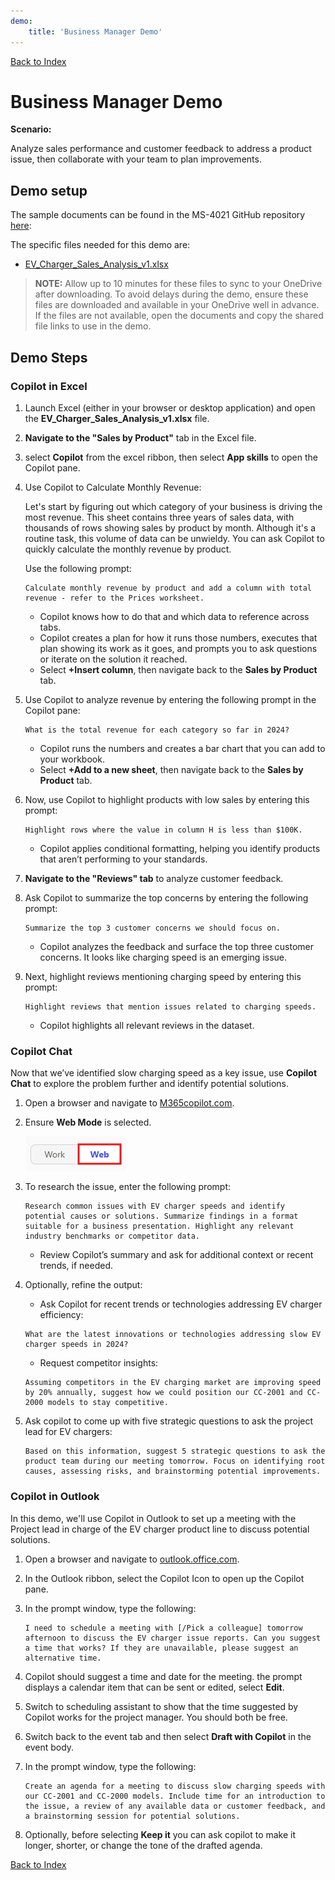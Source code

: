 ```yaml
---
demo:
    title: 'Business Manager Demo'
---
```


[Back to Index](https://microsoftlearning.github.io/MS-4021-Copilot-Immersion-Experience/)

# Business Manager Demo

**Scenario:**

Analyze sales performance and customer feedback to address a product issue, then collaborate with your team to plan improvements.

## Demo setup

The sample documents can be found in the MS-4021 GitHub repository [here](https://github.com/MicrosoftLearning/MS-4021-Copilot-Immersion-Experience/tree/master/ResourceFiles):

The specific files needed for this demo are:

- [EV_Charger_Sales_Analysis_v1.xlsx](https://github.com/MicrosoftLearning/MS-4021-Copilot-Immersion-Experience/raw/master/ResourceFiles/EV_Charger_Sales_Analysis_v1.xlsx)

> **NOTE:** Allow up to 10 minutes for these files to sync to your OneDrive after downloading. To avoid delays during the demo, ensure these files are downloaded and available in your OneDrive well in advance. If the files are not available, open the documents and copy the shared file links to use in the demo.

## Demo Steps

### Copilot in Excel

1. Launch Excel (either in your browser or desktop application) and open the **EV_Charger_Sales_Analysis_v1.xlsx** file.

1. **Navigate to the "Sales by Product"** tab in the Excel file.

1. select **Copilot** from the excel ribbon, then select **App skills** to open the Copilot pane.

1. Use Copilot to Calculate Monthly Revenue:  

   Let's start by figuring out which category of your business is driving the most revenue. This sheet contains three years of sales data, with thousands of rows showing sales by product by month. Although it's a routine task, this volume of data can be unwieldy. You can ask Copilot to quickly calculate the monthly revenue by product.

   Use the following prompt:

   ```text
   Calculate monthly revenue by product and add a column with total revenue - refer to the Prices worksheet.
   ```

    - Copilot knows how to do that and which data to reference across tabs.
    - Copilot creates a plan for how it runs those numbers, executes that plan showing its work as it goes, and prompts you to ask questions or iterate on the solution it reached.
    - Select **+Insert column**, then navigate back to the **Sales by Product** tab.

1. Use Copilot to analyze revenue by entering the following prompt in the Copilot pane:

    ```text
    What is the total revenue for each category so far in 2024?
    ```

    - Copilot runs the numbers and creates a bar chart that you can add to your workbook.
    - Select **+Add to a new sheet**, then navigate back to the **Sales by Product** tab.

1. Now, use Copilot to highlight products with low sales by entering this prompt:

    ```text
    Highlight rows where the value in column H is less than $100K.
    ```

    - Copilot applies conditional formatting, helping you identify products that aren’t performing to your standards.

1. **Navigate to the "Reviews" tab** to analyze customer feedback.

1. Ask Copilot to summarize the top concerns by entering the following prompt:

    ```text
    Summarize the top 3 customer concerns we should focus on.
    ```

    - Copilot analyzes the feedback and surface the top three customer concerns. It looks like charging speed is an emerging issue.

1. Next, highlight reviews mentioning charging speed by entering this prompt:

    ```text
    Highlight reviews that mention issues related to charging speeds.
    ```

    - Copilot highlights all relevant reviews in the dataset.

### Copilot Chat

Now that we’ve identified slow charging speed as a key issue, use **Copilot Chat** to explore the problem further and identify potential solutions.

1. Open a browser and navigate to [M365copilot.com](https://m365copilot.com/).  

1. Ensure **Web Mode** is selected.  

    ![screenshot showing web mode tab.](../Prompts/Media/web-mode.png)

1. To research the issue, enter the following prompt:
  
    ```text
    Research common issues with EV charger speeds and identify potential causes or solutions. Summarize findings in a format suitable for a business presentation. Highlight any relevant industry benchmarks or competitor data.
    ```

   - Review Copilot’s summary and ask for additional context or recent trends, if needed.  

1. Optionally, refine the output:
   - Ask Copilot for recent trends or technologies addressing EV charger efficiency:

    ```text
    What are the latest innovations or technologies addressing slow EV charger speeds in 2024?
    ```

   - Request competitor insights:

    ```text
    Assuming competitors in the EV charging market are improving speed by 20% annually, suggest how we could position our CC-2001 and CC-2000 models to stay competitive.
    ```

1. Ask copilot to come up with five strategic questions to ask the project lead for EV chargers:

    ```text
    Based on this information, suggest 5 strategic questions to ask the product team during our meeting tomorrow. Focus on identifying root causes, assessing risks, and brainstorming potential improvements.
    ```

### Copilot in Outlook

In this demo, we'll use Copilot in Outlook to set up a meeting with the Project lead in charge of the EV charger product line to discuss potential solutions.

1. Open a browser and navigate to [outlook.office.com](https://outlook.office.com.com/).

1. In the Outlook ribbon, select the Copilot Icon to open up the Copilot pane.

1. In the prompt window, type the following:

    ```text
    I need to schedule a meeting with [/Pick a colleague] tomorrow afternoon to discuss the EV charger issue reports. Can you suggest a time that works? If they are unavailable, please suggest an alternative time.
    ```

1. Copilot should suggest a time and date for the meeting. the prompt displays a calendar item that can be sent or edited, select **Edit**.

1. Switch to scheduling assistant to show that the time suggested by Copilot works for the project manager. You should both be free.

1. Switch back to the event tab and then select **Draft with Copilot** in the event body.

1. In the prompt window, type the following:

    ```text
    Create an agenda for a meeting to discuss slow charging speeds with our CC-2001 and CC-2000 models. Include time for an introduction to the issue, a review of any available data or customer feedback, and a brainstorming session for potential solutions.  
    ```

1. Optionally, before selecting **Keep it** you can ask copilot to make it longer, shorter, or change the tone of the drafted agenda.

[Back to Index](https://microsoftlearning.github.io/MS-4021-Copilot-Immersion-Experience/)
